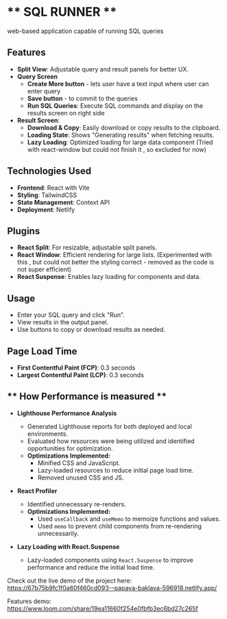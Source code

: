 # ** SQL RUNNER **
 web-based application capable of running SQL queries 

## **Features**

- **Split View**: Adjustable query and result panels for better UX.
- **Query Screen**
    - **Create More button** - lets user have a text input where user can enter query
    - **Save button** - to commit to the queries
    - **Run SQL Queries**: Execute SQL commands and display on the results screen on right side 
- **Result Screen**:
    - **Download & Copy**: Easily download or copy results to the clipboard.
    - **Loading State**: Shows "Generating results" when fetching results.
    - **Lazy Loading**: Optimized loading for large data component (Tried with react-window but could not finish it , so excluded for now)

## **Technologies Used**
- **Frontend**: React with Vite
- **Styling**: TailwindCSS
- **State Management**: Context API
- **Deployment**: Netlify

## **Plugins**
- **React Split**: For resizable, adjustable split panels.
- **React Window**: Efficient rendering for large lists. (Experimented with this , but could not better the styling correct  - removed as the code is not super efficient)
- **React Suspense**: Enables lazy loading for components and data.

## **Usage**
- Enter your SQL query and click "Run".
- View results in the output panel.
- Use buttons to copy or download results as needed.


## **Page Load Time**
- **First Contentful Paint (FCP)**: 0.3 seconds
- **Largest Contentful Paint (LCP)**: 0.3 seconds

## ** How Performance is measured **
- **Lighthouse Performance Analysis**  
  - Generated Lighthouse reports for both deployed and local environments.  
  - Evaluated how resources were being utilized and identified opportunities for optimization.  
  - **Optimizations Implemented:**  
    - Minified CSS and JavaScript.  
    - Lazy-loaded resources to reduce initial page load time.  
    - Removed unused CSS and JS.  

- **React Profiler**  
  - Identified unnecessary re-renders.  
  - **Optimizations Implemented:**  
    - Used `useCallback` and `useMemo` to memoize functions and values.  
    - Used `memo` to prevent child components from re-rendering unnecessarily.  

- **Lazy Loading with React.Suspense**  
  - Lazy-loaded components using `React.Suspense` to improve performance and reduce the initial load time.  

Check out the live demo of the project here:  https://67b75b9fc1f0a60f460cd093--papaya-baklava-596918.netlify.app/

Features demo: https://www.loom.com/share/19ea11660f254e0fbfb3ec6bd27c265f